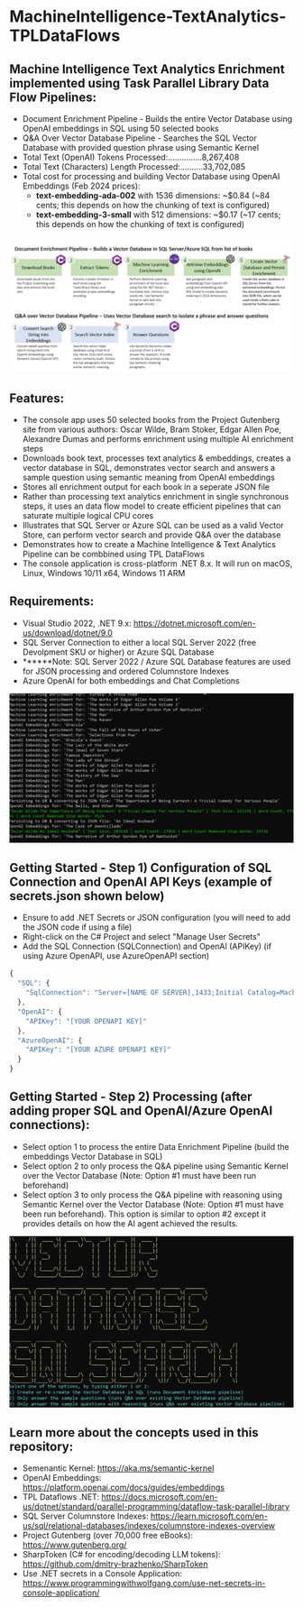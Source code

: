 # MachineIntelligence-TextAnalytics-TPLDataFlows

## Machine Intelligence Text Analytics Enrichment implemented using Task Parallel Library Data Flow Pipelines:

   * Document Enrichment Pipeline - Builds the entire Vector Database using OpenAI embeddings in SQL using 50 selected books  
   * Q&A Over Vector Database Pipeline - Searches the SQL Vector Database with provided question phrase using Semantic Kernel
   * Total Text (OpenAI) Tokens Processed:...............8,267,408    
   * Total Text (Characters) Length Processed:..........33,702,085  
   * Total cost for processing and building Vector Database using OpenAI Embeddings (Feb 2024 prices):
       * **text-embedding-ada-002** with 1536 dimensions: ~$0.84 (~84 cents; this depends on how the chunking of text is configured)
       * **text-embedding-3-small** with 512 dimensions: ~$0.17 (~17 cents; this depends on how the chunking of text is configured)

![TPL Pipeline](https://github.com/bartczernicki/MachineIntelligence-TextAnalytics-TPLDataFlows/blob/master/TPLDataFlows-Pipeline.png)

## Features:
* The console app uses 50 selected books from the Project Gutenberg site from various authors: Oscar Wilde, Bram Stoker, Edgar Allen Poe, Alexandre Dumas and performs enrichment using multiple AI enrichment steps
* Downloads book text, processes text analytics & embeddings, creates a vector database in SQL, demonstrates vector search and answers a sample question using semantic meaning from OpenAI embeddings
* Stores all enrichment output for each book in a seperate JSON file
* Rather than processing text analytics enrichment in single synchronous steps, it uses an data flow model to create efficient pipelines that can saturate multiple logical CPU cores  
* Illustrates that SQL Server or Azure SQL can be used as a valid Vector Store, can perform vector search and provide Q&A over the database
* Demonstrates how to create a Machine Intelligence & Text Analytics Pipeline can be combbined using TPL DataFlows
* The console application is cross-platform .NET 8.x. It will run on macOS, Linux, Windows 10/11 x64, Windows 11 ARM

## Requirements:
* Visual Studio 2022, .NET 9.x: https://dotnet.microsoft.com/en-us/download/dotnet/9.0  
* SQL Server Connection to either a local SQL Server 2022 (free Devolpment SKU or higher) or Azure SQL Database
* ******Note: SQL Server 2022 / Azure SQL Database features are used for JSON processing and ordered Columnstore Indexes
* Azure OpenAI for both embeddings and Chat Completions

![Training Job](https://github.com/bartczernicki/MachineIntelligence-TextAnalytics-TPLDataFlows/blob/master/TPLVectorEmbeddingsProcessingConsole.gif)

## Getting Started - Step 1) Configuration of SQL Connection and OpenAI API Keys (example of secrets.json shown below)
* Ensure to add .NET Secrets or JSON configuration (you will need to add the JSON code if using a file)
* Right-click on the C# Project and select "Manage User Secrets"
* Add the SQL Connection (SQLConnection) and OpenAI (APIKey) (if using Azure OpenAPI, use AzureOpenAPI section)  

```javascript
{
  "SQL": {
    "SqlConnection": "Server=[NAME OF SERVER],1433;Initial Catalog=MachineIntelligenceDb;Persist Security Info=False;User ID=[USERID];Password=[PASSWORD];MultipleActiveResultSets=False;Encrypt=True;TrustServerCertificate=False;Connection Timeout=5000;"
  },
  "OpenAI": {
    "APIKey": "[YOUR OPENAPI KEY]"
  },
  "AzureOpenAI": {
    "APIKey": "[YOUR AZURE OPENAPI KEY]"
  }
}
```
  
## Getting Started - Step 2) Processing (after adding proper SQL and OpenAI/Azure OpenAI connections):
* Select option 1 to process the entire Data Enrichment Pipeline (build the embeddings Vector Database in SQL)  
* Select option 2 to only process the Q&A pipeline using Semantic Kernel over the Vector Database (Note: Option #1 must have been run beforehand)  
* Select option 3 to only process the Q&A pipeline with reasoning using Semantic Kernel over the Vector Database (Note: Option #1 must have been run beforehand). This option is similar to option #2 except it provides details on how the AI agent achieved the results.

![Getting Started - Console App](https://github.com/bartczernicki/MachineIntelligence-TextAnalytics-TPLDataFlows/blob/master/TPLDataFlows-ConsoleApp.png)

## Learn more about the concepts used in this repository:
* Semenantic Kernel: https://aka.ms/semantic-kernel
* OpenAI Embeddings: https://platform.openai.com/docs/guides/embeddings  
* TPL Dataflows .NET: https://docs.microsoft.com/en-us/dotnet/standard/parallel-programming/dataflow-task-parallel-library
* SQL Server Columnstore Indexes: https://learn.microsoft.com/en-us/sql/relational-databases/indexes/columnstore-indexes-overview  
* Project Gutenberg (over 70,000 free eBooks): https://www.gutenberg.org/  
* SharpToken (C# for encoding/decoding LLM tokens): https://github.com/dmitry-brazhenko/SharpToken  
* Use .NET secrets in a Console Application: https://www.programmingwithwolfgang.com/use-net-secrets-in-console-application/  
